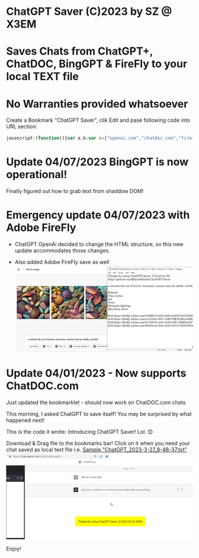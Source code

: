 
# ChatGPT Saver (C)2023 by SZ @ X3EM
# Saves Chats from ChatGPT+, ChatDOC, BingGPT & FireFly to your local TEXT file
# No Warranties provided whatsoever 

Create a Bookmark "ChatGPT Saver", clik Edit and pase following code into URL section: 


```js
javascript:(function(){var a,b;var c=["openai.com","chatdoc.com","firefly.adobe.com","bing.com"];var d=["yellow","yellow","yellow","yellow","red"];let e="position:fixed;top:50%;left:50%;transform:translate(-50%,-50%);padding:20px;margin-top:20px;margin-bottom:20px;border-radius:10px;background-color:###;z-index:9999;font-size:larger;";var f=e.slice().replace("###","red");var g=e.slice().replace("###","yellow");function h(i,j,k){var l=document.createElement("div");l.innerText=i;l.style.backgroundColor=k;switch(k){case'yellow':l.style.cssText=g;break;case'red':l.style.cssText=f;break;}document.body.appendChild(l);setTimeout(function(){l.remove()},j)}function m(n,o,p){if(o.trim()===""){h("Saving Failed. No text extracted",1e4,'red')}else{var q="Thanks for using ChatGPT Saver. (C)2023 by SZ\nhttps://github.com/BillionShields/ChatGPT-Saver\n\n";var r=q+o;var s=new Blob([r],{type:"text/plain"});var t=document.createElement("a");var u=new Date().toLocaleString().replace(/:/g,"-").replace(/\//g,"-");t.download="ChatGPT_"+n+"_"+u+".txt";t.href=URL.createObjectURL(s);t.click();h(q,3e3,'yellow')}}function v(){a=document.querySelector('.bg-gray-800 .flex-1').textContent.substring(0,30);b=Array.from(document.querySelectorAll(".text-base")).map(function(w){var x=w.cloneNode(true);var y=x.querySelector(".flex-grow.flex-shrink-0");if(y){y.remove()}return x.textContent}).join("\n\n");m(a,b,d[0])}function z(){a=document.getElementsByClassName("file-list-item active")[0].getElementsByClassName("file-item-name-content")[0].textContent;b=Array.from(document.getElementsByClassName("message")).map(function(A){return A.textContent}).join("\n\n");m(a,b,d[1])}function B(){var C=new Date().toLocaleString();a="Firefly Generative AI chat "+C;var D=document.querySelector("div[role='form']");b=window.location.href+"\n\n"+D.querySelector("textarea").value+"\n\n";var E=D.querySelectorAll("textarea");if(E.length>1){E[1].remove()}b+=D.innerText.trim()+"\n\n";var F=document.getElementsByTagName("img");var G=new Set();for(var H=0;H<F.length;H++){var I=F[H].src;if(I.startsWith("blob:")&&!G.has(I)){G.add(I)}}b+=Array.from(G).join("\n");m(a,b,d[2])}function J(){a="BingGPT";const K=['text-message-content','ac-container'];let b='';const L=K.map(N=>O(document,N));const M=Math.max(L[0].length,L[1].length);for(let P=0;P<M;P++){if(L[0][P]){b+='Q: '+L[0][P].textContent+'\n'}if(L[1][P]){b+='A: '+L[1][P].textContent+'\n'}}m(a,b,d[3])}function O(Q,R){const S=[];Q.querySelectorAll('*').forEach(T=>{if(T.shadowRoot){S.push(...O(T.shadowRoot,R))}if(T.classList.contains(R)||T.matches(R)){S.push(T)}});return S}for(var U=0;U<c.length;U++){if(window.location.href.includes(c[U])){switch(U){case 0:v();break;case 1:z();break;case 2:B();break;case 3:J();break;}}else{}}})();

```



# Update 04/07/2023 BingGPT is now operational!
Finally figured out how to grab text from shaddow DOM! 

# Emergency update 04/07/2023 with Adobe FireFly 
- ChatGPT OpenAi decided to change the HTML structure, so this new update accommodates those changes.

- Also added Adobe FireFly save as well
![Firefly Support](FireFLySupport.png)

# Update 04/01/2023 - Now supports ChatDOC.com
Just updated the bookmarklet - should now work on ChatDOC.com chats

This morning, I asked ChatGPT to save itself! 
You may be surprised by what happened next! 

This is the code it wrote: Introducing ChatGPT Saver! Lol. 😊 


Download & Drag file to the bookmarks bar! 
Click on it when you need your chat saved as local text file i.e.  [Sample "ChatGPT_2023-3-27_8-48-37.txt" ](ChatGPT_2023-3-27_8-48-37.txt)
![ChatGPT Saver Screenshot](ChatGPTSaverScr.png)



Enjoy!
